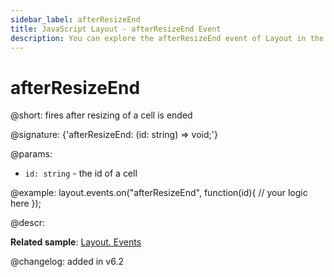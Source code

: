 ```yaml
---
sidebar_label: afterResizeEnd
title: JavaScript Layout - afterResizeEnd Event 
description: You can explore the afterResizeEnd event of Layout in the documentation of the DHTMLX JavaScript UI library. Browse developer guides and API reference, try out code examples and live demos, and download a free 30-day evaluation version of DHTMLX Suite.
---
```


# afterResizeEnd

@short: fires after resizing of a cell is ended

@signature: {'afterResizeEnd: (id: string) => void;'}

@params:
- `id: string` - the id of a cell

@example:
layout.events.on("afterResizeEnd", function(id){
	// your logic here
});

@descr:

**Related sample**: [Layout. Events](https://snippet.dhtmlx.com/fyxw0map)

@changelog:
added in v6.2
